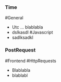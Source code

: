### Time 
#General
- Utc ... blablabla 
- dslkasdl  #Javascript
- sadlksadkl

### PostRequest 
#Frontend #HttpRequests
- Blablabla
- blablabl
